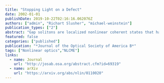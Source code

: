 ```yaml
---
title: "Stopping Light on a Defect"
date: 2002-01-01
publishDate: 2019-10-22T02:16:16.062076Z
authors: ["admin", "Richart Slusher", "michael-weinstein"]
publication_types: ["2"]
abstract: "Gap solitons are localized nonlinear coherent states that have been shown both theoretically and experimentally to propagate in periodic structures. Although theory allows for their propagation at any speed v, between 0 and c, they have been observed in experiments at speeds of approximately 50% of c. It is of scientific and technological interest to trap gap solitons. We first introduce an explicit multiparameter family of periodic structures with localized defects, which support linear defect modes. These linear defect modes are shown to persist into the nonlinear regime, as nonlinear defect modes. Using mathematical analysis and numerical simulations, we then investigate the capture of an incident gap soliton by these defects. The mechanism of capture of a gap soliton is resonant transfer of its energy to nonlinear defect modes. We introduce a useful bifurcation diagram from which information on the parameter regimes of gap-soliton capture, reflection, and transmission can be obtained by simple conservation of energy and resonant energy transfer principles. "
featured: false
categories: ["published"]
publication: "*Journal of the Optical Society of America B*"
tags: ["Nonlinear optics","NLCME"]
links:
  - name: Journal
    url: "http://josab.osa.org/abstract.cfm?id=69319"
  - name: arXiv
    url: "https://arxiv.org/abs/nlin/0110020"
---
```


